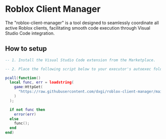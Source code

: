 # Roblox Client Manager

The "roblox-client-manager" is a tool designed to seamlessly coordinate all active Roblox clients, facilitating smooth code execution through Visual Studio Code integration.

## How to setup
```lua
-- 1. Install the Visual Studio Code extension from the Marketplace.

-- 2. Place the following script below to your executor's autoexec folder.

pcall(function()
  local func, err = loadstring(
    game:HttpGet(
      "https://raw.githubusercontent.com/dxgi/roblox-client-manager/main/roblox-client-manager.luau"
    )
  );

  if not func then
    error(err)
  else
    func();
  end
end)
```